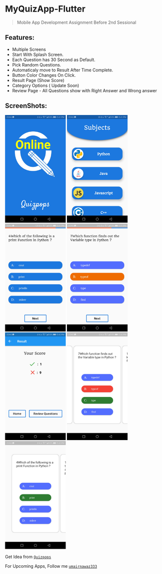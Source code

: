 # MyQuizApp-Flutter
> Mobile App Development Assignment Before 2nd Sessional


## Features:

* Multiple Screens
* Start With Splash Screen.
* Each Question has 30 Second as Default.
* Pick Random Questions.
* Automaticaly move to Result After Time Complete.
* Button Color Changes On Click.
* Result Page (Show Score)
* Category Options ( Update Soon)
* Review Page - All Questions show with Right Answer and Wrong answer


## ScreenShots:
<kbd><img src="ScreenShots/Screenshot_20201118-174109.jpg" width="200"></kbd>
<kbd><img src="ScreenShots/Screenshot_20201118-174114.jpg" width="200"></kbd>
 <kbd> <img src="ScreenShots/Screenshot_20201118-174123.jpg" width="200"></kbd>
 <kbd> <img src="ScreenShots/Screenshot_20201118-174152.jpg" width="200"></kbd>
 <kbd> <img src="ScreenShots/Screenshot_20201118-174200.jpg" width="200"></kbd>
 <kbd> <img src="ScreenShots/Screenshot_20201118-174208.jpg" width="200"></kbd>
 <kbd> <img src="ScreenShots/Screenshot_20201118-174215.jpg" width="200"></kbd>
 
Get Idea from 
[`Quizpops`](https://play.google.com/store/apps/details?id=quizpops.kcpespecial.quizonline) 

 For Upcoming Apps, Follow me 
[`umairnawaz333`](https://github.com/umairnawaz333) 
